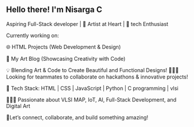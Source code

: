 ##  Hello there! I'm Nisarga C
Aspiring Full-Stack developer | 🎨 Artist at Heart | 👾 tech Enthusiast

 Currently working on:

🌐 HTML Projects (Web Development & Design)

🎨 My Art Blog (Showcasing Creativity with Code)
 

💡 Blending Art & Code to Create Beautiful and Functional Designs!
🕵🏽‍♀️ Looking for teammates to collaborate on hackathons & innovative projects!

🔧 Tech Stack:
HTML | CSS | JavaScript | Python | C programming | vlsi

🧚🏽‍♀️ Passionate about VLSI MAP, IoT, AI, Full-Stack Development, and Digital Art

🌚Let’s connect, collaborate, and build something amazing!
